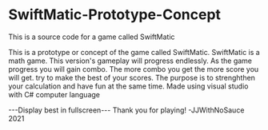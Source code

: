 # SwiftMatic-Prototype-Concept
This is a source code for a game called SwiftMatic

This is a prototype or concept of the game called SwiftMatic. SwiftMatic is a math game. This version's gameplay will progress endlessly.
As the game progress you will gain combo. The more combo you get the more score you will get. try to make the best of your scores.
The purpose is to strenghthen your calculation and have fun at the same time. Made using visual studio with C# computer language

---Display best in fullscreen---
Thank you for playing! -JJWithNoSauce 2021
